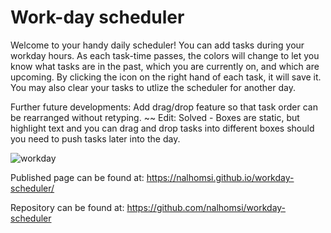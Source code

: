 # Work-day scheduler

Welcome to your handy daily scheduler! You can add tasks during your workday hours. As each task-time passes, the colors will change to let you know what tasks are in the past, which you are currently on, and which are upcoming. By clicking the icon on the right hand of each task, it will save it. You may also clear your tasks to utlize the scheduler for another day.

Further future developments: Add drag/drop feature so that task order can be rearranged without retyping.
~~ Edit: Solved - Boxes are static, but highlight text and you can drag and drop tasks into different boxes should you need to push tasks later into the day.

![workday](https://user-images.githubusercontent.com/80538653/120466787-795e3200-c36d-11eb-9aa3-b86b883a4079.jpg)



Published page can be found at: https://nalhomsi.github.io/workday-scheduler/

Repository can be found at: https://github.com/nalhomsi/workday-scheduler
